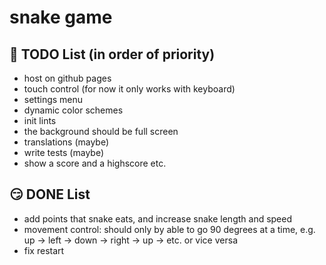 # snake game

## 🥺 TODO List (in order of priority)
- host on github pages
- touch control (for now it only works with keyboard)
- settings menu
- dynamic color schemes
- init lints
- the background should be full screen 
- translations (maybe)
- write tests (maybe)
- show a score and a highscore etc.

## 😏 DONE List 
- add points that snake eats, and increase snake length and speed 
- movement control: should only by able to go 90 degrees at a time, e.g. up -> left -> down -> right -> up -> etc. or vice versa
- fix restart